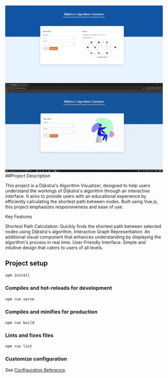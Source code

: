 ![Project Logo](src/assets/ss.png)
![Project Logo](src/assets/tecint.gif)
##Project Description

This project is a Dijkstra's Algorithm Visualizer, designed to help users understand the workings of Dijkstra's algorithm through an interactive interface. It aims to provide users with an educational experience by efficiently calculating the shortest path between nodes. Built using Vue.js, this project emphasizes responsiveness and ease of use.

Key Features

  Shortest Path Calculation: Quickly finds the shortest path between selected nodes using Dijkstra's algorithm.
  Interactive Graph Representation: An additional visual component that enhances understanding by displaying the algorithm's process in real time.
  User-Friendly Interface: Simple and intuitive design that caters to users of all levels.
    
## Project setup
```
npm install
```

### Compiles and hot-reloads for development
```
npm run serve
```

### Compiles and minifies for production
```
npm run build
```

### Lints and fixes files
```
npm run lint
```

### Customize configuration
See [Configuration Reference](https://cli.vuejs.org/config/).
